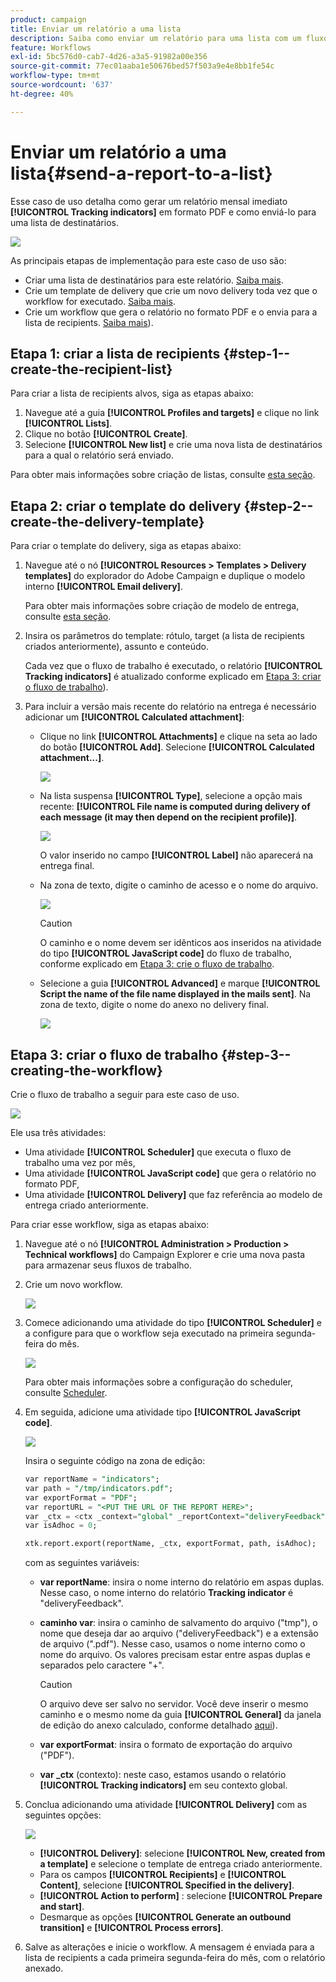 ```yaml
---
product: campaign
title: Enviar um relatório a uma lista
description: Saiba como enviar um relatório para uma lista com um fluxo de trabalho
feature: Workflows
exl-id: 5bc576d0-cab7-4d26-a3a5-91982a00e356
source-git-commit: 77ec01aaba1e50676bed57f503a9e4e8bb1fe54c
workflow-type: tm+mt
source-wordcount: '637'
ht-degree: 40%

---
```


# Enviar um relatório a uma lista{#send-a-report-to-a-list}

Esse caso de uso detalha como gerar um relatório mensal imediato **[!UICONTROL Tracking indicators]** em formato PDF e como enviá-lo para uma lista de destinatários.

![](assets/use_case_report_intro.png)

As principais etapas de implementação para este caso de uso são:

* Criar uma lista de destinatários para este relatório. [Saiba mais](#step-1--create-the-recipient-list).
* Crie um template de delivery que crie um novo delivery toda vez que o workflow for executado. [Saiba mais](#step-2--create-the-delivery-template).
* Crie um workflow que gera o relatório no formato PDF e o envia para a lista de recipients. [Saiba mais](#step-3--create-the-workflow)).

## Etapa 1: criar a lista de recipients {#step-1--create-the-recipient-list}

Para criar a lista de recipients alvos, siga as etapas abaixo:

1. Navegue até a guia **[!UICONTROL Profiles and targets]** e clique no link **[!UICONTROL Lists]**.
1. Clique no botão **[!UICONTROL Create]**.
1. Selecione **[!UICONTROL New list]** e crie uma nova lista de destinatários para a qual o relatório será enviado.

Para obter mais informações sobre criação de listas, consulte [esta seção](../../v8/audiences/create-audiences.md).

## Etapa 2: criar o template do delivery {#step-2--create-the-delivery-template}

Para criar o template do delivery, siga as etapas abaixo:

1. Navegue até o nó **[!UICONTROL Resources > Templates > Delivery templates]** do explorador do Adobe Campaign e duplique o modelo interno **[!UICONTROL Email delivery]**.

   Para obter mais informações sobre criação de modelo de entrega, consulte [esta seção](../../v8/send/create-templates.md).

1. Insira os parâmetros do template: rótulo, target (a lista de recipients criados anteriormente), assunto e conteúdo.

   Cada vez que o fluxo de trabalho é executado, o relatório **[!UICONTROL Tracking indicators]** é atualizado conforme explicado em [Etapa 3: criar o fluxo de trabalho](#step-3--creating-the-workflow)).

1. Para incluir a versão mais recente do relatório na entrega é necessário adicionar um **[!UICONTROL Calculated attachment]**:

   * Clique no link **[!UICONTROL Attachments]** e clique na seta ao lado do botão **[!UICONTROL Add]**. Selecione **[!UICONTROL Calculated attachment...]**.

     ![](assets/use_case_report_4.png)

   * Na lista suspensa **[!UICONTROL Type]**, selecione a opção mais recente: **[!UICONTROL File name is computed during delivery of each message (it may then depend on the recipient profile)]**.

     ![](assets/use_case_report_5.png)

     O valor inserido no campo **[!UICONTROL Label]** não aparecerá na entrega final.

   * Na zona de texto, digite o caminho de acesso e o nome do arquivo.

     ![](assets/use_case_report_6.png)

     >[!CAUTION]
     >
     >O caminho e o nome devem ser idênticos aos inseridos na atividade do tipo **[!UICONTROL JavaScript code]** do fluxo de trabalho, conforme explicado em [Etapa 3: crie o fluxo de trabalho](#step-3--creating-the-workflow).

   * Selecione a guia **[!UICONTROL Advanced]** e marque **[!UICONTROL Script the name of the file name displayed in the mails sent]**. Na zona de texto, digite o nome do anexo no delivery final.

     ![](assets/use_case_report_6b.png)

## Etapa 3: criar o fluxo de trabalho {#step-3--creating-the-workflow}

Crie o fluxo de trabalho a seguir para este caso de uso.

![](assets/use_case_report_8.png)

Ele usa três atividades:

* Uma atividade **[!UICONTROL Scheduler]** que executa o fluxo de trabalho uma vez por mês,
* Uma atividade **[!UICONTROL JavaScript code]** que gera o relatório no formato PDF,
* Uma atividade **[!UICONTROL Delivery]** que faz referência ao modelo de entrega criado anteriormente.

Para criar esse workflow, siga as etapas abaixo:

1. Navegue até o nó **[!UICONTROL Administration > Production > Technical workflows]** do Campaign Explorer e crie uma nova pasta para armazenar seus fluxos de trabalho.
1. Crie um novo workflow.

   ![](assets/use_case_report_7.png)

1. Comece adicionando uma atividade do tipo **[!UICONTROL Scheduler]** e a configure para que o workflow seja executado na primeira segunda-feira do mês.

   ![](assets/use_case_report_9.png)

   Para obter mais informações sobre a configuração do scheduler, consulte [Scheduler](scheduler.md).

1. Em seguida, adicione uma atividade tipo **[!UICONTROL JavaScript code]**.

   ![](assets/use_case_report_10.png)

   Insira o seguinte código na zona de edição:

   ```sql
   var reportName = "indicators";
   var path = "/tmp/indicators.pdf";
   var exportFormat = "PDF";
   var reportURL = "<PUT THE URL OF THE REPORT HERE>";
   var _ctx = <ctx _context="global" _reportContext="deliveryFeedback" />
   var isAdhoc = 0;
   
   xtk.report.export(reportName, _ctx, exportFormat, path, isAdhoc);
   ```


   com as seguintes variáveis:

   * **var reportName**: insira o nome interno do relatório em aspas duplas. Nesse caso, o nome interno do relatório **Tracking indicator** é &quot;deliveryFeedback&quot;.
   * **caminho var**: insira o caminho de salvamento do arquivo (&quot;tmp&quot;), o nome que deseja dar ao arquivo (&quot;deliveryFeedback&quot;) e a extensão de arquivo (&quot;.pdf&quot;). Nesse caso, usamos o nome interno como o nome do arquivo. Os valores precisam estar entre aspas duplas e separados pelo caractere &quot;+&quot;.

     >[!CAUTION]
     >
     >O arquivo deve ser salvo no servidor. Você deve inserir o mesmo caminho e o mesmo nome da guia **[!UICONTROL General]** da janela de edição do anexo calculado, conforme detalhado [aqui](#step-2--create-the-delivery-template)).

   * **var exportFormat**: insira o formato de exportação do arquivo (&quot;PDF&quot;).
   * **var _ctx** (contexto): neste caso, estamos usando o relatório **[!UICONTROL Tracking indicators]** em seu contexto global.

1. Conclua adicionando uma atividade **[!UICONTROL Delivery]** com as seguintes opções:

   ![](assets/use_case_report_11.png)

   * **[!UICONTROL Delivery]**: selecione **[!UICONTROL New, created from a template]** e selecione o template de entrega criado anteriormente.
   * Para os campos **[!UICONTROL Recipients]** e **[!UICONTROL Content]**, selecione **[!UICONTROL Specified in the delivery]**.
   * **[!UICONTROL Action to perform]** : selecione **[!UICONTROL Prepare and start]**.
   * Desmarque as opções **[!UICONTROL Generate an outbound transition]** e **[!UICONTROL Process errors]**.

1. Salve as alterações e inicie o workflow. A mensagem é enviada para a lista de recipients a cada primeira segunda-feira do mês, com o relatório anexado.
